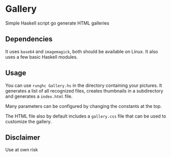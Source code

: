 # Gallery

Simple Haskell script go generate HTML galleries

## Dependencies

It uses `base64` and `imagemagick`, both should be available on Linux. It also uses a few
basic Haskell modules.

## Usage

You can use `runghc Gallery.hs` in the directory containing your pictures. It generates a list
of all recognized files, creates thumbnails in a subdirectory and generates a `index.html` file.

Many parameters can be configured by changing the constants at the top.

The HTML file also by default includes a `gallery.css` file that can be used to customize the gallery.

## Disclaimer

Use at own risk
